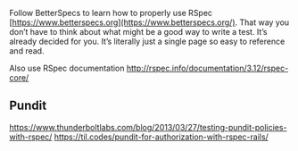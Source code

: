 
Follow BetterSpecs to learn how to properly use RSpec [https://www.betterspecs.org](https://www.betterspecs.org/). That way you don’t have to think about what might be a good way to write a test. It’s already decided for you. It’s literally just a single page so easy to reference and read.

Also use RSpec documentation http://rspec.info/documentation/3.12/rspec-core/ 

## Pundit
https://www.thunderboltlabs.com/blog/2013/03/27/testing-pundit-policies-with-rspec/
https://til.codes/pundit-for-authorization-with-rspec-rails/